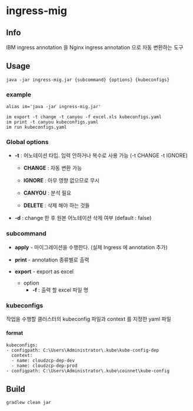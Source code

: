 # ingress-mig

## Info

IBM ingress annotation 을 Nginx ingress annotation 으로 자동 변환하는 도구

## Usage
```
java -jar ingress-mig.jar {subcommand} {options} {kubeconfigs}
```
### example
```
alias im='java -jar ingress-mig.jar'

im export -t change -t canyou -f excel.xls kubeconfigs.yaml
im print -t canyou kubeconfigs.yaml
im run kubeconfigs.yaml
```

### Global options

* **-t** : 어노테이션 타입. 입력 안하거나 복수로 사용 가능  (-t CHANGE -t IGNORE)

    - **CHANGE** : 자동 변환 가능

    - **IGNORE** : 아무 영향 없으므로 무시

    - **CANYOU** : 분석 필요

    - **DELETE** : 삭제 해야 하는 것들

* **-d** : change 한 후 원본 어노테이션 삭제 여부 (default : false)
  
### subcommand

* **apply** - 마이그레이션을 수행한다. (실제 Ingress 에 annotation 추가)
 
* **print** - annotation 종류별로 출력

* **export** - export as excel
    - option
        * **-f** : 출력 할 excel 파일 명 

  
### kubeconfigs

작업을 수행할 클러스터의 kubeconfig 파일과 context 를 지정한 yaml 파일

#### format
```
kubeconfigs:
- configpath: C:\Users\Administrator\.kube\kube-config-dep
  context: 
  - name: cloudzcp-dep-dev
  - name: cloudzcp-dep-prod
- configpath: C:\Users\Administrator\.kube\coinnet\kube-config
```

## Build

```
gradlew clean jar
```
